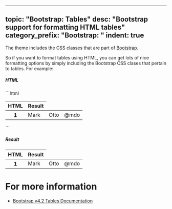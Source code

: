 ---
topic: "Bootstrap: Tables"
desc: "Bootstrap support for formatting HTML tables"
category_prefix: "Bootstrap: "
indent: true
----

The theme includes the CSS classes that are part of [Bootstrap]({{site.bootstrap_main_url}}).

So if you want to format tables using HTML, you can get lots of nice formatting options by simply including the
Bootstrap CSS clases that pertain to tables.  For example:

<div class="row">
  <div class="col-sm-6">
    <div class="card">
      <div class="card-body">
        <h5 class="card-title">HTML</h5>
<div class="card-text" markdown="1">
```html
<table class="table">
  <thead>
    <tr>
      <th scope="col">HTML</th>
      <th scope="col">Result</th>
    </tr>
  </thead>
  <tbody>
    <tr>
      <th scope="row">1</th>
      <td>Mark</td>
      <td>Otto</td>
      <td>@mdo</td>
    </tr>
  </tbody>
</table>
```
      </div>
    </div>
  </div>
  <div class="col-sm-6">
    <div class="card">
      <div class="card-body">
        <h5 class="card-title">Result</h5>
        <div class="card-text">
<table class="table">
  <thead>
    <tr>
      <th scope="col">HTML</th>
      <th scope="col">Result</th>
    </tr>
  </thead>
  <tbody>
    <tr>
      <th scope="row">1</th>
      <td>Mark</td>
      <td>Otto</td>
      <td>@mdo</td>
    </tr>
  </tbody>
</table>         
        </div>
      </div>
    </div>
  </div>
</div>

# For more information
* [Bootstrap v4.2 Tables Documentation](https://getbootstrap.com/docs/4.2/content/tables/)
